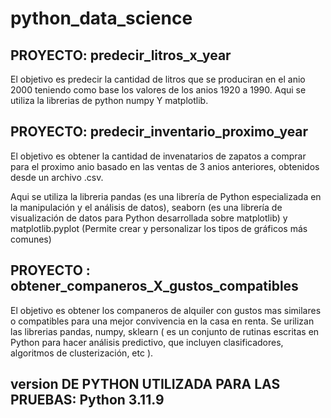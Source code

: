 # python_data_science

## PROYECTO: predecir_litros_x_year

El objetivo es predecir la cantidad de litros que se produciran en el anio 2000 teniendo como base los valores de los anios 1920 a 1990.
Aqui se utiliza la librerias de python numpy Y matplotlib.

## PROYECTO: predecir_inventario_proximo_year

El objetivo es obtener la cantidad de invenatarios de zapatos a comprar para el proximo anio basado en las ventas de 3 anios anteriores, obtenidos desde un archivo .csv.

Aqui se utiliza la libreria pandas (es una librería de Python especializada en la manipulación y el análisis de datos), seaborn (es una librería de visualización de datos para Python desarrollada sobre matplotlib) y  matplotlib.pyplot (Permite crear y personalizar los tipos de gráficos más comunes)

## PROYECTO : obtener_companeros_X_gustos_compatibles

El objetivo es obtener los companeros de alquiler con gustos mas similares o compatibles para una mejor convivencia en la casa en renta.
Se urilizan las librerias pandas, numpy, sklearn ( es un conjunto de rutinas escritas en Python para hacer análisis predictivo, que incluyen clasificadores, algoritmos de clusterización, etc ).

## version DE PYTHON UTILIZADA PARA LAS PRUEBAS: Python 3.11.9